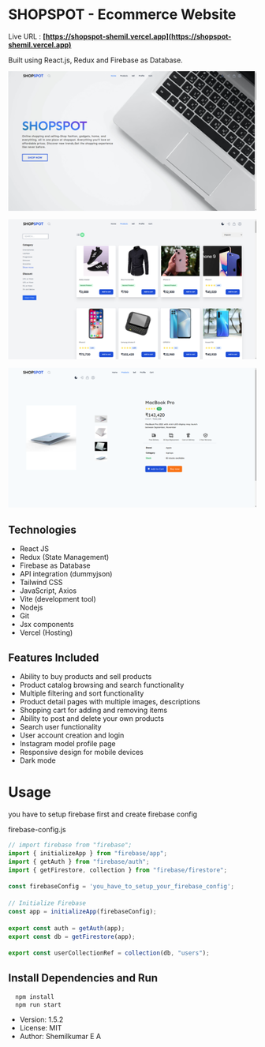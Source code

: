 # SHOPSPOT - Ecommerce Website

Live URL : **[https://shopspot-shemil.vercel.app](https://shopspot-shemil.vercel.app)**


Built using React.js, Redux and Firebase as Database.


![home](https://github.com/shemilkumar/shopspot/blob/redux-thunk/src/assets/screenshots/shopspot-home.png)

![products](https://github.com/shemilkumar/shopspot/blob/redux-thunk/src/assets/screenshots/shopspot-products.png)

![product](https://github.com/shemilkumar/shopspot/blob/redux-thunk/src/assets/screenshots/shopspt-product.png)

## Technologies

* React JS
* Redux (State Management)
* Firebase as Database
* API integration (dummyjson)
* Tailwind CSS
* JavaScript, Axios
* Vite (development tool)
* Nodejs
* Git
* Jsx components
* Vercel (Hosting)

## Features Included
* Ability to buy products and sell products
* Product catalog browsing and search functionality
* Multiple filtering and sort functionality
* Product detail pages with multiple images, descriptions
* Shopping cart for adding and removing items
* Ability to post and delete your own products
* Search user functionality
* User account creation and login
* Instagram model profile page
* Responsive design for mobile devices
* Dark mode

# Usage

you have to setup firebase first and create firebase config 

firebase-config.js
```javascript
// import firebase from "firebase";
import { initializeApp } from "firebase/app";
import { getAuth } from "firebase/auth";
import { getFirestore, collection } from "firebase/firestore";

const firebaseConfig = 'you_have_to_setup_your_firebase_config';

// Initialize Firebase
const app = initializeApp(firebaseConfig);

export const auth = getAuth(app);
export const db = getFirestore(app);

export const userCollectionRef = collection(db, "users");
````

## Install Dependencies and Run

```
  npm install
  npm run start
```
* Version: 1.5.2
* License: MIT
* Author: Shemilkumar E A
